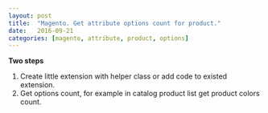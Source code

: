 ```yaml
---
layout: post
title:  "Magento. Get attribute options count for product."
date:   2016-09-21
categories: [magento, attribute, product, options]
---
```


**Two steps**

1. Create little extension with helper class or add code to existed extension.
2. Get options count, for example in catalog product list get product colors count.

<script src="https://gist.github.com/evgv/a0bf0e9e2cc2c22e71f8c9a8da472aa4.js"></script>
